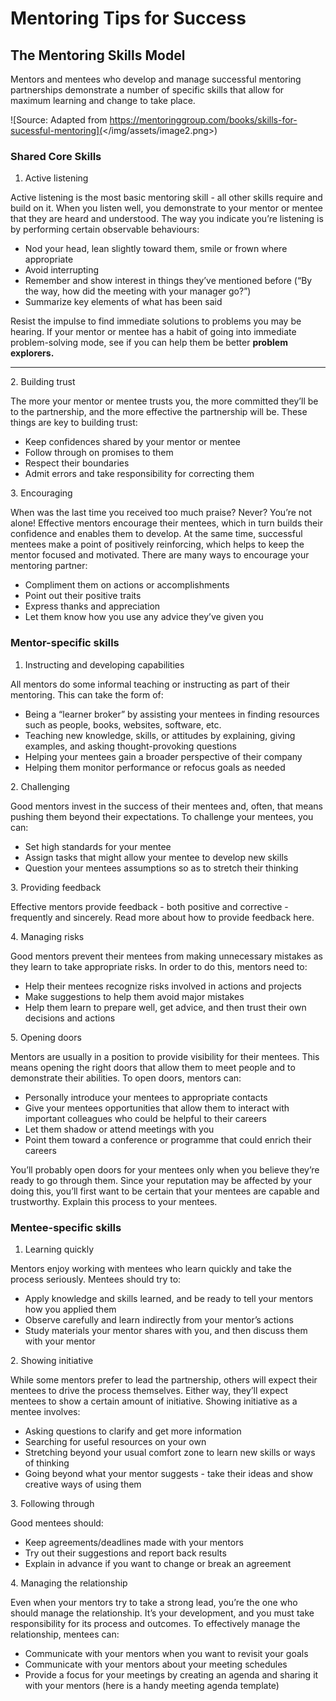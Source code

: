 # Mentoring Tips for Success

## The Mentoring Skills Model

Mentors and mentees who develop and manage successful mentoring partnerships demonstrate a number of specific skills that allow for maximum learning and change to take place.

![Source: Adapted from https://mentoringgroup.com/books/skills-for-sucessful-mentoring](</img/assets/image2.png>)

### Shared Core Skills

1. Active listening

Active listening is the most basic mentoring skill - all other skills require and build on it. When you listen well, you demonstrate to your mentor or mentee that they are heard and understood. The way you indicate you’re listening is by performing certain observable behaviours:

* Nod your head, lean slightly toward them, smile or frown where appropriate&#x20;
* Avoid interrupting&#x20;
* Remember and show interest in things they’ve mentioned before (“By the way, how did the meeting with your manager go?”)&#x20;
* Summarize key elements of what has been said

Resist the impulse to find immediate solutions to problems you may be hearing. If your mentor or mentee has a habit of going into immediate problem-solving mode, see if you can help them be better **problem explorers.**

****

2\. Building trust&#x20;

The more your mentor or mentee trusts you, the more committed they’ll be to the partnership, and the more effective the partnership will be. These things are key to building trust:

* Keep confidences shared by your mentor or mentee&#x20;
* Follow through on promises to them&#x20;
* Respect their boundaries&#x20;
* Admit errors and take responsibility for correcting them



3\. Encouraging

When was the last time you received too much praise? Never? You’re not alone! Effective mentors encourage their mentees, which in turn builds their confidence and enables them to develop. At the same time, successful mentees make a point of positively reinforcing, which helps to keep the mentor focused and motivated. There are many ways to encourage your mentoring partner:

* Compliment them on actions or accomplishments&#x20;
* Point out their positive traits&#x20;
* Express thanks and appreciation&#x20;
* Let them know how you use any advice they’ve given you



### Mentor-specific skills

1. Instructing and developing capabilities

All mentors do some informal teaching or instructing as part of their mentoring. This can take the form of:

* Being a “learner broker” by assisting your mentees in finding resources such as people, books, websites, software, etc.&#x20;
* Teaching new knowledge, skills, or attitudes by explaining, giving examples, and asking thought-provoking questions&#x20;
* Helping your mentees gain a broader perspective of their company&#x20;
* Helping them monitor performance or refocus goals as needed



2\. Challenging

Good mentors invest in the success of their mentees and, often, that means pushing them beyond their expectations. To challenge your mentees, you can:

* Set high standards for your mentee&#x20;
* Assign tasks that might allow your mentee to develop new skills&#x20;
* Question your mentees assumptions so as to stretch their thinking



3\. Providing feedback

Effective mentors provide feedback - both positive and corrective - frequently and sincerely. Read more about how to provide feedback here.



4\. Managing risks

Good mentors prevent their mentees from making unnecessary mistakes as they learn to take appropriate risks. In order to do this, mentors need to:

* Help their mentees recognize risks involved in actions and projects&#x20;
* Make suggestions to help them avoid major mistakes&#x20;
* Help them learn to prepare well, get advice, and then trust their own decisions and actions



5\. Opening doors

Mentors are usually in a position to provide visibility for their mentees. This means opening the right doors that allow them to meet people and to demonstrate their abilities. To open doors, mentors can:

* Personally introduce your mentees to appropriate contacts&#x20;
* Give your mentees opportunities that allow them to interact with important colleagues who could be helpful to their careers&#x20;
* Let them shadow or attend meetings with you&#x20;
* Point them toward a conference or programme that could enrich their careers

You’ll probably open doors for your mentees only when you believe they’re ready to go through them. Since your reputation may be affected by your doing this, you’ll first want to be certain that your mentees are capable and trustworthy. Explain this process to your mentees.



### Mentee-specific skills

1. Learning quickly

Mentors enjoy working with mentees who learn quickly and take the process seriously. Mentees should try to:

* Apply knowledge and skills learned, and be ready to tell your mentors how you applied them
* Observe carefully and learn indirectly from your mentor’s actions&#x20;
* Study materials your mentor shares with you, and then discuss them with your mentor



2\. Showing initiative

While some mentors prefer to lead the partnership, others will expect their mentees to drive the process themselves. Either way, they’ll expect mentees to show a certain amount of initiative. Showing initiative as a mentee involves:

* Asking questions to clarify and get more information&#x20;
* Searching for useful resources on your own&#x20;
* Stretching beyond your usual comfort zone to learn new skills or ways of thinking&#x20;
* Going beyond what your mentor suggests - take their ideas and show creative ways of using them



3\. Following through

Good mentees should:

* Keep agreements/deadlines made with your mentors&#x20;
* Try out their suggestions and report back results&#x20;
* Explain in advance if you want to change or break an agreement



4\. Managing the relationship

Even when your mentors try to take a strong lead, you’re the one who should manage the relationship. It’s your development, and you must take responsibility for its process and outcomes. To effectively manage the relationship, mentees can:

* Communicate with your mentors when you want to revisit your goals&#x20;
* Communicate with your mentors about your meeting schedules&#x20;
* Provide a focus for your meetings by creating an agenda and sharing it with your mentors (here is a handy meeting agenda template)
